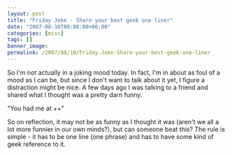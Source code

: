 ```yaml
---
layout: post
title: "Friday Joke - Share your best geek one liner"
date: "2007-08-10T09:08:00+06:00"
categories: [misc]
tags: []
banner_image: 
permalink: /2007/08/10/Friday-Joke-Share-your-best-geek-one-liner
---
```


So I'm not actually in a joking mood today. In fact, I'm in about as foul of a mood as I can be, but since I don't want to talk about it yet, I figure a distraction might be nice. A few days ago I was talking to a friend and shared what I thought was a pretty darn funny. 

"You had me at ++"

So on reflection, it may not be as funny as I thought it was (aren't we all a lot more funnier in our own minds?), but can someone beat this? The rule is simple - it has to be one line (one phrase) and has to have some kind of geek reference to it.
